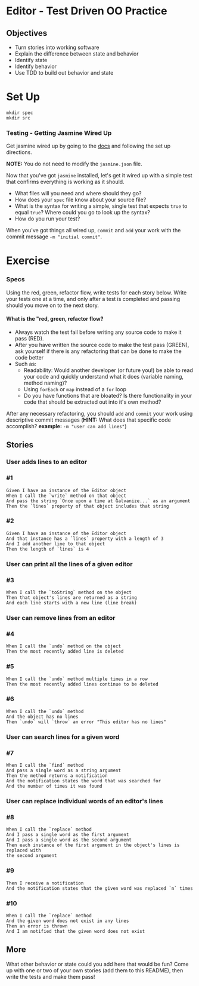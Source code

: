 # Editor - Test Driven OO Practice

## Objectives

- Turn stories into working software
- Explain the difference between state and behavior
- Identify state
- Identify behavior
- Use TDD to build out behavior and state

# Set Up
```
mkdir spec
mkdir src
```

### Testing - Getting Jasmine Wired Up

Get jasmine wired up by going to the [docs](http://jasmine.github.io/2.0/node.html) and following the set up directions.

__NOTE:__ You do not need to modify the `jasmine.json` file.

Now that you've got `jasmine` installed, let's get it wired up with a simple test that confirms everything is working as it should.

- What files will you need and where should they go?
- How does your `spec` file know about your source file?
- What is the syntax for writing a simple, single test that expects `true` to equal `true`? Where could you go to look up the syntax?
- How do you run your test?

When you've got things all wired up, `commit` and `add` your work with the commit
message `-m "initial commit"`.

# Exercise

### Specs

Using the red, green, refactor flow, write tests for each story below. Write your tests one at a time, and only after a test is completed and passing should you move on to the next story.

#### What is the "red, green, refactor flow?

- Always watch the test fail before writing any source code to make it pass (RED).
- After you have written the source code to make the test pass (GREEN), ask yourself if there is any refactoring that can be done to make the code better
- Such as:
  - Readability: Would another developer (or future you!) be able to read your code and quickly understand what it does (variable naming, method naming)?
  - Using `forEach` or `map` instead of a `for` loop
  - Do you have functions that are bloated? Is there functionality in your code that should be extracted out into it's own method?

After any necessary refactoring, you should `add` and `commit` your work using descriptive commit messages (__HINT:__ What does that specific code accomplish? __example:__ `-m "user can add lines"`)

## Stories

### User adds lines to an editor
### #1
```
Given I have an instance of the Editor object
When I call the `write` method on that object
And pass the string `Once upon a time at Galvanize...` as an argument
Then the `lines` property of that object includes that string
```

### #2
```
Given I have an instance of the Editor object
And that instance has a `lines` property with a length of 3
And I add another line to that object
Then the length of `lines` is 4
```

### User can print all the lines of a given editor
### #3
```
When I call the `toString` method on the object
Then that object's lines are returned as a string
And each line starts with a new line (line break)
```

### User can remove lines from an editor

### #4
```
When I call the `undo` method on the object
Then the most recently added line is deleted
```
### #5
```
When I call the `undo` method multiple times in a row
Then the most recently added lines continue to be deleted
```
### #6
```
When I call the `undo` method
And the object has no lines
Then `undo` will `throw` an error "This editor has no lines"
```

### User can search lines for a given word

### #7
```
When I call the `find` method
And pass a single word as a string argument
Then the method returns a notification
And the notification states the word that was searched for
And the number of times it was found
```

### User can replace individual words of an editor's lines

### #8
```
When I call the `replace` method
And I pass a single word as the first argument
And I pass a single word as the second argument
Then each instance of the first argument in the object's lines is replaced with
the second argument
```
### #9
```
Then I receive a notification
And the notification states that the given word was replaced `n` times
```
### #10
```
When I call the `replace` method
And the given word does not exist in any lines
Then an error is thrown
And I am notified that the given word does not exist
```

## More

What other behavior or state could you add here that would be fun?
Come up with one or two of your own stories (add them to this README), then write
the tests and make them pass!
